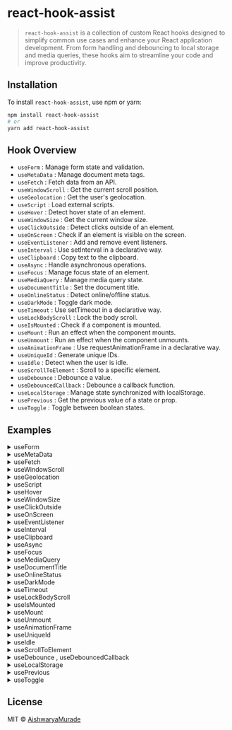 # react-hook-assist

> `react-hook-assist` is a collection of custom React hooks designed to simplify common use cases and enhance your React application development. From form handling and debouncing to local storage and media queries, these hooks aim to streamline your code and improve productivity.

## Installation

To install `react-hook-assist`, use npm or yarn:

```bash
npm install react-hook-assist
# or
yarn add react-hook-assist
```

## Hook Overview

- `useForm` : Manage form state and validation.
- `useMetaData` : Manage document meta tags.
- `useFetch` : Fetch data from an API.
- `useWindowScroll` : Get the current scroll position.
- `useGeolocation` : Get the user's geolocation.
- `useScript` : Load external scripts.
- `useHover` : Detect hover state of an element.
- `useWindowSize` : Get the current window size.
- `useClickOutside` : Detect clicks outside of an element.
- `useOnScreen` : Check if an element is visible on the screen.
- `useEventListener` : Add and remove event listeners.
- `useInterval` : Use setInterval in a declarative way.
- `useClipboard` : Copy text to the clipboard.
- `useAsync` : Handle asynchronous operations.
- `useFocus` : Manage focus state of an element.
- `useMediaQuery` : Manage media query state.
- `useDocumentTitle` : Set the document title.
- `useOnlineStatus` : Detect online/offline status.
- `useDarkMode` : Toggle dark mode.
- `useTimeout` : Use setTimeout in a declarative way.
- `useLockBodyScroll` : Lock the body scroll.
- `useIsMounted` : Check if a component is mounted.
- `useMount` : Run an effect when the component mounts.
- `useUnmount` : Run an effect when the component unmounts.
- `useAnimationFrame` : Use requestAnimationFrame in a declarative way.
- `useUniqueId` : Generate unique IDs.
- `useIdle` : Detect when the user is idle.
- `useScrollToElement` : Scroll to a specific element.
- `useDebounce` : Debounce a value.
- `useDebouncedCallback` : Debounce a callback function.
- `useLocalStorage` : Manage state synchronized with localStorage.
- `usePrevious` : Get the previous value of a state or prop.
- `useToggle` : Toggle between boolean states.

## Examples

<details>
  <summary>useForm</summary>

 Manage form state and validation.

## Usage
```jsx

// Example

import { useForm } from 'react-hook-assist';

const MyForm = () => {

  const initialValues = {
  username: '',
  email: '',
  password: '',
  confirmPassword: '',
  age: '',
  gender: '', // Added for radio button
  agreeTerms: false, // Added for checkbox
  country: '', // Added for select
};

// Call the useForm hook
const { addField, handleSubmit, errors } = useForm(initialValues);

const usernameField = addField('username', { required: true, minLength: 3, maxLength: 15 });
const emailField = addField('email', { required: true, email: true });
const passwordField = addField('password', { required: true, minLength: 8 });
const confirmPasswordField = addField('confirmPassword', { required: true, match: 'password' });
const ageField = addField('age', { type: 'number', min: 18, max: 100 });
const genderField = addField('gender', { required: true }); // Radio button field
const agreeTermsField = addField('agreeTerms', { required: true }); // Checkbox field
const countryField = addField('country', { required: true }); // Select field


  return (
     <form onSubmit={handleSubmit((data) => console.log(data))}>
      <div>
        <label>Username:</label>
        <input {...usernameField} />
        {errors.username && <span>{errors.username.msg}</span>}
      </div>
      <div>
        <label>Email:</label>
        <input {...emailField} />
        {errors.email && <span>{errors.email.msg}</span>}
      </div>
      <div>
        <label>Password:</label>
        <input type="password" {...passwordField} />
        {errors.password && <span>{errors.password.msg}</span>}
        </div>
      <div>
        <label>Confirm Password:</label>
        <input type="password" {...confirmPasswordField} />
        {errors.confirmPassword && <span>{errors.confirmPassword.msg}</span>}
      </div>
      <div>
        <label>Age:</label>
        <input type="number" {...ageField} />
        {errors.age && <span>{errors.age.msg}</span>}
      </div>
      <div>
        <label>Gender:</label>
        <input type="radio" value="male" {...genderField} /> Male
        <input type="radio" value="female" {...genderField} /> Female
        {errors.gender && <span>{errors.gender.msg}</span>}
      </div>
      <div>
        <label>
          <input type="checkbox" {...agreeTermsField} /> I agree to the terms and conditions
        </label>
        {errors.agreeTerms && <span>{errors.agreeTerms.msg}</span>}
      </div>
      <div>
        <label>Country:</label>
        <select {...countryField}>
          <option value="">Select country</option>
          <option value="USA">USA</option>
          <option value="Canada">Canada</option>
          <option value="UK">UK</option>
          <option value="Australia">Australia</option>
        </select>
        {errors.country && <span>{errors.country.msg}</span>}
      </div>
      <button type="submit">Submit</button>
    </form>
  )

```
</details>


<details>
  <summary>useMetaData</summary>

 Manage document meta tags.

## Usage
```jsx

// Example

import { useMetaData } from 'react-hook-assist';

.....

const { setTitle, setMeta, setLink, setScript, setStyle } = useMetaData();

  useEffect(() => {
    setTitle('My App');
    setMeta('description', 'This is my awesome app!');
    setLink('icon', '/favicon.ico');
    setScript('/analytics.js');
    setStyle('custom-style', 'body { background-color: lightblue; }');
  }, []);

```
</details>


<details>
  <summary>useFetch</summary>

 Fetch data from an API.

## Usage
```jsx

// Example

import { useFetch } from 'react-hook-assist';

.....

  const { data, loading, error } = useFetch('https://api.example.com/data');

  if (loading) {
    return <div>Loading...</div>;
  }

  if (error) {
    return <div>Error: {error.message}</div>;
  }

  return (
    <div>
      <h1>Data:</h1>
      <pre>{JSON.stringify(data, null, 2)}</pre>
    </div>
  );

```
</details>


<details>
  <summary>useWindowScroll</summary>

 Get the current scroll position.

## Usage
```jsx

// Example

import { useWindowScroll } from 'react-hook-assist';

.....

  const { x, y } = useWindowScroll();

 return (
   <div>
      <p>Scroll X: {x}</p>
      <p>Scroll Y: {y}</p>
    </div>
  );

```
</details>

<details>
  <summary>useGeolocation</summary>

 Get the user's geolocation.

## Usage
```jsx

// Example

import { useGeolocation } from 'react-hook-assist';

.....

  const { latitude, longitude, locationError } = useGeolocation();

 return (
   <div>
      {locationError ? (
        <p>Error: {locationError}</p>
      ) : (
        <>
          <p>Latitude: {latitude}</p>
          <p>Longitude: {longitude}</p>
        </>
      )}
    </div>
  );

```
</details>

<details>
  <summary>useScript</summary>

 Load external scripts.

## Usage
```jsx

// Example

import { useScript } from 'react-hook-assist';

.....

 const scriptLoaded = useScript('https://example.com/some-external-script.js');

 return (
   <div>{scriptLoaded ? 'Script loaded!' : 'Loading script...'}</div>
  );

```
</details>

<details>
  <summary>useHover</summary>

 Detect hover state of an element.

## Usage
```jsx

// Example

import { useHover } from 'react-hook-assist';

.....

const [hoverRef, isHovered] = useHover();

 return (
   <div ref={hoverRef} style={{ padding: '20px', backgroundColor: isHovered ? 'lightblue' : 'lightgray' }}>
      {isHovered ? 'Hovered!' : 'Hover over me!'}
    </div>
  );

```
</details>


<details>
  <summary>useWindowSize</summary>

 Get the current window size.

## Usage
```jsx

// Example

import { useWindowSize } from 'react-hook-assist';

.....

const { width, height } = useWindowSize();

 return (
  <div>
      <p>Width: {width}px</p>
      <p>Height: {height}px</p>
    </div>
  );

```
</details>

<details>
  <summary>useClickOutside</summary>

 Detect clicks outside of an element.

## Usage
```jsx

// Example

import { useClickOutside } from 'react-hook-assist';

.....

const [isOpen, setIsOpen] = useState(false);
const ref = useClickOutside(() => setIsOpen(false));

 return (
   <div>
      <button onClick={() => setIsOpen(true)}>Open Menu</button>
      {isOpen && (
        <div ref={ref} style={{ border: '1px solid black', padding: '10px', position: 'absolute',background: '#fff' }}>
          <p>Menu</p>
          <p>Click outside to close</p>
        </div>
      )}
    </div>
  );

```
</details>

<details>
  <summary>useOnScreen</summary>

 Check if an element is visible on the screen.

## Usage
```jsx

// Example

import { useOnScreen } from 'react-hook-assist';

.....

const [screenRef, isVisible] = useOnScreen('-100px');

 return (
    <div>
      <div style={{ height: '150vh' }}>
        <div ref={screenRef} style={{ background: isVisible ? 'green' : 'red', height: '100px' }}>
          {isVisible ? 'Visible' : 'Not visible'}
        </div>
      </div>
    </div>
  );

```
</details>

<details>
  <summary>useEventListener</summary>

 Add and remove event listeners.

## Usage
```jsx

// Example

import { useEventListener } from 'react-hook-assist';

.....

const [key, setKey] = useState('');

useEventListener('keydown', (event) => {
  setKey(event.key);
});

 return (
   <div>Last Key Pressed: {key}</div>
  );

```
</details>

<details>
  <summary>useInterval</summary>

 Use setInterval in a declarative way.

## Usage
```jsx

// Example

import { useInterval } from 'react-hook-assist';

.....

const [interVal, setInterVal] = useState(0);

  useInterval(() => {
    setInterVal(interVal + 1);
  }, 1000); // Update every second

 return (
   <div>Count: {interVal}</div>
  );

```
</details>

<details>
  <summary>useClipboard</summary>

 Copy text to the clipboard.

## Usage
```jsx

// Example

import { useClipboard } from 'react-hook-assist';

.....

const [text, setText] = useState('Hello, World!');
const [copied, copy] = useClipboard();

  useInterval(() => {
    setInterVal(interVal + 1);
  }, 1000); // Update every second

 return (
   <div>
      <input value={text} onChange={(e) => setText(e.target.value)} />
      <button onClick={() => copy(text)}>Copy</button>
      {copied && <span>Copied!</span>}
    </div>
  );

```
</details>

<details>
  <summary>useAsync</summary>

 Handle asynchronous operations.

## Usage
```jsx

// Example

import { useAsync } from 'react-hook-assist';

.....

 const fetchData = async () => {
    const response = await fetch('https://jsonplaceholder.typicode.com/todos/1');
    return response.json();
  };

  const { data, loading, error, execute } = useAsync(fetchData);

 return (
  <div>
      <button onClick={execute}>Refetch Data</button>
      {loading && <p>Loading...</p>}
      {error && <p>Error: {error.message}</p>}
      {data && <pre>{JSON.stringify(data, null, 2)}</pre>}
    </div>
  );

```
</details>

<details>
  <summary>useFocus</summary>

 Manage focus state of an element.

## Usage
```jsx

// Example

import { useFocus } from 'react-hook-assist';

.....

const [inputRef, setInputFocus] = useFocus();

 return (
  <div>
      <input ref={inputRef} type="text" placeholder="Focus on me!" />
      <button onClick={setInputFocus}>Set Focus</button>
  </div>
  );

```
</details>

<details>
  <summary>useMediaQuery</summary>

 Manage media query state.

## Usage
```jsx

// Example

import { useMediaQuery } from 'react-hook-assist';

.....

const isSmallScreen = useMediaQuery('(max-width: 600px)');

 return (
  <div>
      <p>{isSmallScreen ? 'Small Screen' : 'Large Screen'}</p>
  </div>
  );

```
</details>

<details>
  <summary>useDocumentTitle</summary>

 Set the document title.

## Usage
```jsx

// Example

import { useDocumentTitle } from 'react-hook-assist';

.....

useDocumentTitle('My Custom Title');

```
</details>

<details>
  <summary>useOnlineStatus</summary>

 Detect online/offline status.

## Usage
```jsx

// Example

import { useOnlineStatus } from 'react-hook-assist';

.....

const isOnline = useOnlineStatus();

return (
  <div>{isOnline ? 'Online' : 'Offline'}</div>
)

```
</details>

<details>
  <summary>useDarkMode</summary>

 Toggle dark mode.

## Usage
```jsx

// Example

import { useDarkMode } from 'react-hook-assist';

.....

const [isDarkMode, toggleDarkMode] = useDarkMode();

return (
  <div>
      <button onClick={() => toggleDarkMode(!isDarkMode)}>
        Toggle Dark Mode
      </button>
  </div>
)

```
</details>

<details>
  <summary>useTimeout</summary>

 Use setTimeout in a declarative way.

## Usage
```jsx

// Example

import { useTimeout } from 'react-hook-assist';

.....

  const [timeoutCount, setTimeoutCount] = useState(0);

  useTimeout(() => {
    setTimeoutCount(timeoutCount + 1);
  }, 1000); // Increment count after 1 second

return (
  <div>Count: {timeoutCount}</div>
)

```
</details>

<details>
  <summary>useLockBodyScroll</summary>

 Lock the body scroll.

## Usage
```jsx

// Example

import { useLockBodyScroll } from 'react-hook-assist';

.....

  const [isLocked, setIsLocked] = useState(false);

  if (isLocked) {
    useLockBodyScroll();
  }

return (
  <div>
      <button onClick={() => setIsLocked(!isLocked)}>
        {isLocked ? 'Unlock Scroll' : 'Lock Scroll'}
      </button>
  </div>
)

```
</details>

<details>
  <summary>useIsMounted</summary>

 Check if a component is mounted.

## Usage
```jsx

// Example

import { useIsMounted } from 'react-hook-assist';

.....

  const isMounted = useIsMounted();
  const [mountData, setMountData] = useState(null);

  useEffect(() => {
    fetch('https://jsonplaceholder.typicode.com/todos/1')
      .then((response) => response.json())
      .then((data) => {
        if (isMounted.current) {
          setMountData(data);
        }
      });
  }, [isMounted]);

return (
  <div>{mountData ? mountData.title : 'Loading...'}</div>
)

```
</details>

<details>
  <summary>useMount</summary>

 Run an effect when the component mounts.

## Usage
```jsx

// Example

import { useMount } from 'react-hook-assist';

.....

  useMount(() => {
   console.log('Component mounted');
  });


```
</details>


<details>
  <summary>useUnmount</summary>

Run an effect when the component unmounts.

## Usage
```jsx

// Example

import { useUnmount } from 'react-hook-assist';

.....

   const cleanupFunction = () => {
    console.log('Component unmounted');
// Your cleanup logic here
  };

  // This function will be called when the component is unmounted
  useUnmount(cleanupFunction);

```
</details>

<details>
  <summary>useAnimationFrame</summary>

 Use requestAnimationFrame in a declarative way.

## Usage
```jsx

// Example

import { useAnimationFrame } from 'react-hook-assist';

.....

const Animateref = useRef();

useAnimationFrame((time) => {
  Animateref.current.style.transform = `translateX(${Math.sin(time / 1000) * 100}px)`;
});

return (
 <div ref={Animateref}>Animating element</div>
)

```
</details>

<details>
  <summary>useUniqueId</summary>

 Generate unique IDs.

## Usage
```jsx

// Example

import { useUniqueId } from 'react-hook-assist';

.....

const uniqueId = useUniqueId('prefix_');

return (
   <div>Unique ID: {uniqueId}</div>
)

```
</details>

<details>
  <summary>useIdle</summary>

 Detect when the user is idle.

## Usage
```jsx

// Example

import { useIdle } from 'react-hook-assist';

.....

const isIdle = useIdle(30000);

return (
   <div>
      {isIdle ? (
        <p>You are idle.</p>
      ) : (
        <p>You are active.</p>
      )}
  </div>
)

```
</details>

<details>
  <summary>useScrollToElement</summary>

 Scroll to a specific element.

## Usage
```jsx

// Example

import { useScrollToElement } from 'react-hook-assist';

.....

const elementRef = useRef(null);
useScrollToElement(elementRef);

return (
   <div>
      <p>Content above</p>
      <div ref={elementRef}>Target Element</div>
      <p>Content below</p>
    </div>
)

```
</details>

<details>
  <summary>useDebounce , useDebouncedCallback</summary>

- `useDebounce` : Debounce a value.
- `useDebouncedCallback` : Debounce a callback function.

## Usage
```jsx

// Example

import { useDebounce , useDebouncedCallback } from 'react-hook-assist';

.....

const [inputValue, setInputValue] = useState('');
const debouncedInputValue = useDebounce(inputValue, 5000);

useDebouncedCallback(() => {
  // Your callback logic here
  console.log('Debounced value:', debouncedInputValue);
}, 5000, [debouncedInputValue]);

return (
 <div>
      <input
        type="text"
        value={inputValue}
        onChange={(e) => setInputValue(e.target.value)}
        placeholder="Type something..."
      />
      <p>Debounced Value: {debouncedInputValue}</p>
  </div>
)

```
</details>

<details>
  <summary>useLocalStorage</summary>

 Manage state synchronized with localStorage.

## Usage
```jsx

// Example

import { useLocalStorage } from 'react-hook-assist';

.....

const [name, setName] = useLocalStorage('name', '');

return (
  <div>
      <input
        type="text"
        value={name}
        onChange={(e) => setName(e.target.value)}
        placeholder="Enter your name"
      />
      <p>Name in local storage: {name}</p>
  </div>
)

```
</details>

<details>
  <summary>usePrevious</summary>

 Get the previous value of a state or prop.

## Usage
```jsx

// Example

import { usePrevious } from 'react-hook-assist';

.....

const [count, setCount] = useState(0);
const prevCount = usePrevious(count);

useEffect(() => {
  console.log('Current:', count, 'Previous:', prevCount);
}, [count, prevCount]);

return (
  <div>
      <button onClick={() => setCount(count + 1)}>Increment</button>
      <p>Current count: {count}</p>
      <p>Previous count: {prevCount}</p>
  </div>
)

```
</details>

<details>
  <summary>useToggle</summary>

 Toggle between boolean states.

## Usage
```jsx

// Example

import { useToggle } from 'react-hook-assist';

.....

const [isToggled, toggle] = useToggle(false);

return (
  <div>
      <button onClick={toggle}>{isToggled ? 'ON' : 'OFF'}</button>
  </div>
)

```
</details>


## License

MIT © [AishwaryaMurade](https://github.com/AishwaryaMurade)
